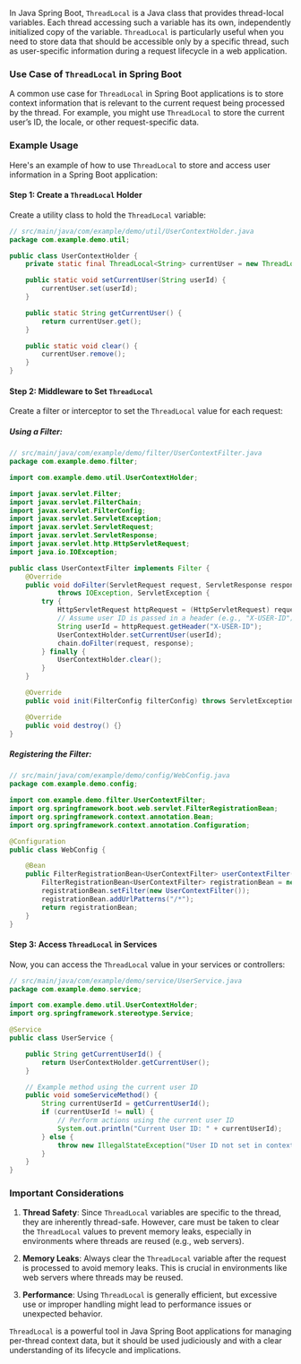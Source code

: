 In Java Spring Boot, `ThreadLocal` is a Java class that provides thread-local variables. Each thread accessing such a variable has its own, independently initialized copy of the variable. `ThreadLocal` is particularly useful when you need to store data that should be accessible only by a specific thread, such as user-specific information during a request lifecycle in a web application.

### Use Case of `ThreadLocal` in Spring Boot

A common use case for `ThreadLocal` in Spring Boot applications is to store context information that is relevant to the current request being processed by the thread. For example, you might use `ThreadLocal` to store the current user’s ID, the locale, or other request-specific data.

### Example Usage

Here's an example of how to use `ThreadLocal` to store and access user information in a Spring Boot application:

#### Step 1: Create a `ThreadLocal` Holder

Create a utility class to hold the `ThreadLocal` variable:

```java
// src/main/java/com/example/demo/util/UserContextHolder.java
package com.example.demo.util;

public class UserContextHolder {
    private static final ThreadLocal<String> currentUser = new ThreadLocal<>();

    public static void setCurrentUser(String userId) {
        currentUser.set(userId);
    }

    public static String getCurrentUser() {
        return currentUser.get();
    }

    public static void clear() {
        currentUser.remove();
    }
}
```

#### Step 2: Middleware to Set `ThreadLocal`

Create a filter or interceptor to set the `ThreadLocal` value for each request:

##### Using a Filter:

```java
// src/main/java/com/example/demo/filter/UserContextFilter.java
package com.example.demo.filter;

import com.example.demo.util.UserContextHolder;

import javax.servlet.Filter;
import javax.servlet.FilterChain;
import javax.servlet.FilterConfig;
import javax.servlet.ServletException;
import javax.servlet.ServletRequest;
import javax.servlet.ServletResponse;
import javax.servlet.http.HttpServletRequest;
import java.io.IOException;

public class UserContextFilter implements Filter {
    @Override
    public void doFilter(ServletRequest request, ServletResponse response, FilterChain chain)
            throws IOException, ServletException {
        try {
            HttpServletRequest httpRequest = (HttpServletRequest) request;
            // Assume user ID is passed in a header (e.g., "X-USER-ID")
            String userId = httpRequest.getHeader("X-USER-ID");
            UserContextHolder.setCurrentUser(userId);
            chain.doFilter(request, response);
        } finally {
            UserContextHolder.clear();
        }
    }

    @Override
    public void init(FilterConfig filterConfig) throws ServletException {}

    @Override
    public void destroy() {}
}
```

##### Registering the Filter:

```java
// src/main/java/com/example/demo/config/WebConfig.java
package com.example.demo.config;

import com.example.demo.filter.UserContextFilter;
import org.springframework.boot.web.servlet.FilterRegistrationBean;
import org.springframework.context.annotation.Bean;
import org.springframework.context.annotation.Configuration;

@Configuration
public class WebConfig {

    @Bean
    public FilterRegistrationBean<UserContextFilter> userContextFilter() {
        FilterRegistrationBean<UserContextFilter> registrationBean = new FilterRegistrationBean<>();
        registrationBean.setFilter(new UserContextFilter());
        registrationBean.addUrlPatterns("/*");
        return registrationBean;
    }
}
```

#### Step 3: Access `ThreadLocal` in Services

Now, you can access the `ThreadLocal` value in your services or controllers:

```java
// src/main/java/com/example/demo/service/UserService.java
package com.example.demo.service;

import com.example.demo.util.UserContextHolder;
import org.springframework.stereotype.Service;

@Service
public class UserService {

    public String getCurrentUserId() {
        return UserContextHolder.getCurrentUser();
    }

    // Example method using the current user ID
    public void someServiceMethod() {
        String currentUserId = getCurrentUserId();
        if (currentUserId != null) {
            // Perform actions using the current user ID
            System.out.println("Current User ID: " + currentUserId);
        } else {
            throw new IllegalStateException("User ID not set in context");
        }
    }
}
```

### Important Considerations

1. **Thread Safety**: Since `ThreadLocal` variables are specific to the thread, they are inherently thread-safe. However, care must be taken to clear the `ThreadLocal` values to prevent memory leaks, especially in environments where threads are reused (e.g., web servers).

2. **Memory Leaks**: Always clear the `ThreadLocal` variable after the request is processed to avoid memory leaks. This is crucial in environments like web servers where threads may be reused.

3. **Performance**: Using `ThreadLocal` is generally efficient, but excessive use or improper handling might lead to performance issues or unexpected behavior.

`ThreadLocal` is a powerful tool in Java Spring Boot applications for managing per-thread context data, but it should be used judiciously and with a clear understanding of its lifecycle and implications.
